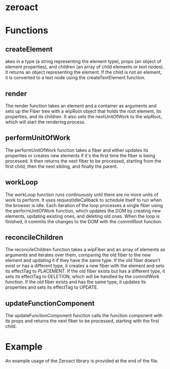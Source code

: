 # zeroact

# Functions

## createElement

akes in a type (a string representing the element type), props (an object of
element properties), and children (an array of child elements or text nodes). It
returns an object representing the element. If the child is not an element, it
is converted to a text node using the createTextElement function.

## render

The render function takes an element and a container as arguments and sets up
the Fiber tree with a wipRoot object that holds the root element, its
properties, and its children. It also sets the nextUnitOfWork to the wipRoot,
which will start the rendering process.

## performUnitOfWork

The performUnitOfWork function takes a fiber and either updates its properties
or creates new elements if it's the first time the fiber is being processed. It
then returns the next fiber to be processed, starting from the first child, then
the next sibling, and finally the parent.

## workLoop

The workLoop function runs continuously until there are no more units of work to
perform. It uses requestIdleCallback to schedule itself to run when the browser
is idle. Each iteration of the loop processes a single fiber using the
performUnitOfWork function, which updates the DOM by creating new elements,
updating existing ones, and deleting old ones. When the loop is finished, it
commits the changes to the DOM with the commitRoot function.

## reconcileChildren

The reconcileChildren function takes a wipFiber and an array of elements as
arguments and iterates over them, comparing the old fiber to the new element and
updating it if they have the same type. If the old fiber doesn't exist or has a
different type, it creates a new fiber with the element and sets its effectTag
to PLACEMENT. If the old fiber exists but has a different type, it sets its
effectTag to DELETION, which will be handled by the commitWork function. If the
old fiber exists and has the same type, it updates its properties and sets its
effectTag to UPDATE.

## updateFunctionComponent

The updateFunctionComponent function calls the function component with its props
and returns the next fiber to be processed, starting with the first child.

# Example

An example usage of the Zeroact library is provided at the end of the file.
